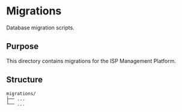 # Migrations

Database migration scripts.

## Purpose

This directory contains migrations for the ISP Management Platform.

## Structure

```
migrations/
├── ...
└── ...
```
